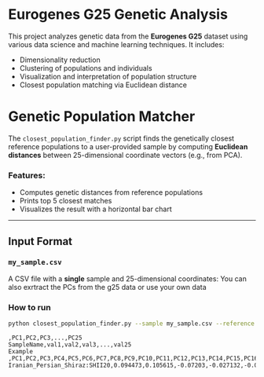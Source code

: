 # Eurogenes G25 Genetic Analysis

This project analyzes genetic data from the **Eurogenes G25** dataset using various data science and machine learning techniques. It includes:

- Dimensionality reduction 
- Clustering of populations and individuals
- Visualization and interpretation of population structure
- Closest population matching via Euclidean distance


# Genetic Population Matcher

The `closest_population_finder.py` script finds the genetically closest reference populations to a user-provided sample by computing **Euclidean distances** between 25-dimensional coordinate vectors (e.g., from PCA).

###  Features:
- Computes genetic distances from reference populations
- Prints top 5 closest matches
- Visualizes the result with a horizontal bar chart

---

##  Input Format

###  `my_sample.csv`
A CSV file with a **single** sample and 25-dimensional coordinates:
You can also exrtract the PCs from the g25 data or use your own data 
### How to run 

```bash
python closest_population_finder.py --sample my_sample.csv --reference Global25_PCA_modern_scaled.csv --top_n 10 --output plot.png

```

```csv
,PC1,PC2,PC3,...,PC25
SampleName,val1,val2,val3,...,val25
Example
,PC1,PC2,PC3,PC4,PC5,PC6,PC7,PC8,PC9,PC10,PC11,PC12,PC13,PC14,PC15,PC16,PC17,PC18,PC19,PC20,PC21,PC22,PC23,PC24,PC25
Iranian_Persian_Shiraz:SHII20,0.094473,0.105615,-0.07203,-0.027132,-0.046162,-0.006136,0.001175,-0.009692,-0.038246,-0.017312,0.00341,-0.004646,0,-0.004679,0.004614,0.013259,-0.010691,0.002534,0.004399,-0.004877,0.008984,-0.001855,-0.002095,-0.005061,0.00479
